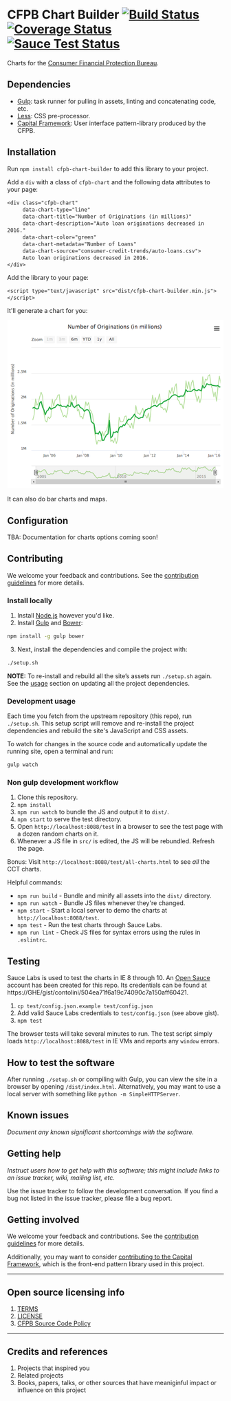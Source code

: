
# CFPB Chart Builder [![Build Status](https://travis-ci.org/cfpb/cfpb-chart-builder.svg?branch=master)](https://travis-ci.org/cfpb/cfpb-chart-builder) [![Coverage Status](https://coveralls.io/repos/github/cfpb/cfpb-chart-builder/badge.svg?branch=master)](https://coveralls.io/github/cfpb/cfpb-chart-builder?branch=master) [![Sauce Test Status](https://saucelabs.com/browser-matrix/cct-sauce.svg)](https://saucelabs.com/u/cct-sauce)

Charts for the [Consumer Financial Protection Bureau](https://cfpb.github.io/).

## Dependencies

- [Gulp](http://gulpjs.com): task runner for pulling in assets,
  linting and concatenating code, etc.
- [Less](http://lesscss.org): CSS pre-processor.
- [Capital Framework](https://cfpb.github.io/capital-framework/getting-started):
  User interface pattern-library produced by the CFPB.

## Installation

Run `npm install cfpb-chart-builder` to add this library to your project.

Add a `div` with a class of `cfpb-chart` and the following data attributes to your page:

```
<div class="cfpb-chart"
     data-chart-type="line"
     data-chart-title="Number of Originations (in millions)"
     data-chart-description="Auto loan originations decreased in 2016."
     data-chart-color="green"
     data-chart-metadata="Number of Loans"
     data-chart-source="consumer-credit-trends/auto-loans.csv">
     Auto loan originations decreased in 2016.
</div>
```

Add the library to your page:

```
<script type="text/javascript" src="dist/cfpb-chart-builder.min.js"></script>
```

It'll generate a chart for you:

![Screenshot](screenshot.png)

It can also do bar charts and maps.

## Configuration

TBA: Documentation for charts options coming soon!

## Contributing

We welcome your feedback and contributions. See the
[contribution guidelines](https://github.com/cfpb/open-source-project-template/blob/master/CONTRIBUTING.md)
for more details.

### Install locally

1. Install [Node.js](http://nodejs.org) however you'd like.
2. Install [Gulp](http://gulpjs.com) and [Bower](http://bower.io):
  ```bash
  npm install -g gulp bower
  ```
3. Next, install the dependencies and compile the project with:
  ```bash
  ./setup.sh
  ```
  __NOTE:__ To re-install and rebuild all the site’s assets run
  `./setup.sh` again. See the [usage](#usage) section on updating all the
  project dependencies.

### Development usage

Each time you fetch from the upstream repository (this repo), run `./setup.sh`.
This setup script will remove and re-install the project dependencies and
rebuild the site's JavaScript and CSS assets.

To watch for changes in the source code and automatically update the running site,
open a terminal and run:

```bash
gulp watch
```

### Non gulp development workflow

1. Clone this repository.
1. `npm install`
1. `npm run watch` to bundle the JS and output it to `dist/`.
1. `npm start` to serve the test directory.
1. Open `http://localhost:8088/test` in a browser to see the test page with a dozen random charts on it.
1. Whenever a JS file in `src/` is edited, the JS will be rebundled. Refresh the page.

Bonus: Visit `http://localhost:8088/test/all-charts.html` to see *all* the CCT charts.

Helpful commands:

- `npm run build` - Bundle and minify all assets into the `dist/` directory.
- `npm run watch` - Bundle JS files whenever they're changed.
- `npm start` - Start a local server to demo the charts at `http://localhost:8088/test`.
- `npm test` - Run the test charts through Sauce Labs.
- `npm run lint` - Check JS files for syntax errors using the rules in `.eslintrc`.

## Testing

Sauce Labs is used to test the charts in IE 8 through 10.
An [Open Sauce](https://saucelabs.com/open-source) account has been created for this repo.
Its credentials can be found at https://GHE/gist/contolini/504ea71f6a19c74090c7a150aff60421.

1. `cp test/config.json.example test/config.json`
1. Add valid Sauce Labs credentials to `test/config.json` (see above gist).
1. `npm test`

The browser tests will take several minutes to run.
The test script simply loads `http://localhost:8088/test` in IE VMs and reports any `window` errors.


## How to test the software

After running `./setup.sh` or compiling with Gulp,
you can view the site in a browser by opening `/dist/index.html`.
Alternatively, you may want to use a local server with something like
`python -m SimpleHTTPServer`.

## Known issues

_Document any known significant shortcomings with the software._

## Getting help

_Instruct users how to get help with this software; this might include links
to an issue tracker, wiki, mailing list, etc._

Use the issue tracker to follow the development conversation.
If you find a bug not listed in the issue tracker, please file a bug report.

## Getting involved

We welcome your feedback and contributions. See the
[contribution guidelines](https://github.com/cfpb/open-source-project-template/blob/master/CONTRIBUTING.md)
for more details.

Additionally, you may want to consider
[contributing to the Capital Framework](https://cfpb.github.io/capital-framework/contributing/),
which is the front-end pattern library used in this project.


----

## Open source licensing info
1. [TERMS](TERMS.md)
2. [LICENSE](LICENSE)
3. [CFPB Source Code Policy](https://github.com/cfpb/source-code-policy/)


----

## Credits and references

1. Projects that inspired you
2. Related projects
3. Books, papers, talks, or other sources that have meaniginful impact or
   influence on this project
